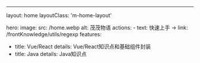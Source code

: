 ---
layout: home
layoutClass: 'm-home-layout'

hero:
  image:
    src: /home.webp
    alt: 茂茂物语
  actions:
    - text: 快速上手 →
      link: /frontKnowledge/utils/regexp
features:
  - title: Vue/React
    details: Vue/React知识点和基础组件封装
  - title: Java
    details: Java知识点
